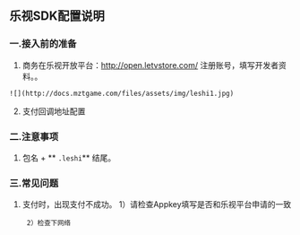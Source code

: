 ## 乐视SDK配置说明

 ###  一.接入前的准备

  1. 商务在乐视开放平台：http://open.letvstore.com/ 注册账号，填写开发者资料。。

    ![](http://docs.mztgame.com/files/assets/img/leshi1.jpg)

  2. 支付回调地址配置


 ### 二.注意事项

  1.  包名 + ** `.leshi`** 结尾。


 ### 三.常见问题

   1. 支付时，出现支付不成功。
           1）请检查Appkey填写是否和乐视平台申请的一致

           2）检查下网络
